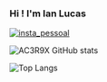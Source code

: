 ### Hi ! I'm Ian Lucas

[![insta_pessoal](https://img.shields.io/badge/Instagram-E4405F?style=for-the-badge&logo=instagram&logoColor=white)](https://www.instagram.com/ac3r9x/)

![AC3R9X GitHub stats](https://github-readme-stats.vercel.app/api?username=ac3r9x&show_icons=true&theme=dark)

![Top Langs](https://github-readme-stats.vercel.app/api/top-langs/?username=ac3r9x&layout=compact)

